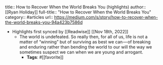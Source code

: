 title:: How to Recover When the World Breaks You (highlights)
author:: [[Ryan Holiday]]
full-title:: "How to Recover When the World Breaks You"
category:: #articles
url:: https://medium.com/s/story/how-to-recover-when-the-world-breaks-you-94a423b7586d

- Highlights first synced by [[Readwise]] [[Nov 18th, 2022]]
	- The world is undefeated. So really then, for all of us, life is not a matter of “winning” but of surviving as best we can — of breaking and enduring rather than bending the world to our will the way we sometimes suspect we can when we are young and arrogant.
		- **Tags**: #[[favorite]]